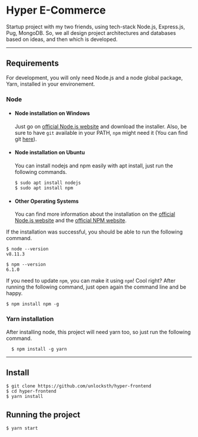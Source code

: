 # Hyper E-Commerce

Startup project with my two friends, using tech-stack Node.js, Express.js, Pug, MongoDB. So, we all design project architectures and databases based on ideas, and then which is developed.

---

## Requirements

For development, you will only need Node.js and a node global package, Yarn, installed in your environement.

### Node

- #### Node installation on Windows

  Just go on [official Node.js website](https://nodejs.org/) and download the installer.
  Also, be sure to have `git` available in your PATH, `npm` might need it (You can find git [here](https://git-scm.com/)).

- #### Node installation on Ubuntu

  You can install nodejs and npm easily with apt install, just run the following commands.

      $ sudo apt install nodejs
      $ sudo apt install npm

- #### Other Operating Systems
  You can find more information about the installation on the [official Node.js website](https://nodejs.org/) and the [official NPM website](https://npmjs.org/).

If the installation was successful, you should be able to run the following command.

    $ node --version
    v8.11.3

    $ npm --version
    6.1.0

If you need to update `npm`, you can make it using `npm`! Cool right? After running the following command, just open again the command line and be happy.

    $ npm install npm -g

### Yarn installation

After installing node, this project will need yarn too, so just run the following command.

      $ npm install -g yarn

---

## Install

    $ git clone https://github.com/unlocksth/hyper-frontend
    $ cd hyper-frontend
    $ yarn install

## Running the project

    $ yarn start
